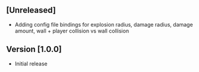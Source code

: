 ## [Unreleased]

- Adding config file bindings for explosion radius, damage radius, damage amount, wall + player collision vs wall collision

## Version [1.0.0]

- Initial release